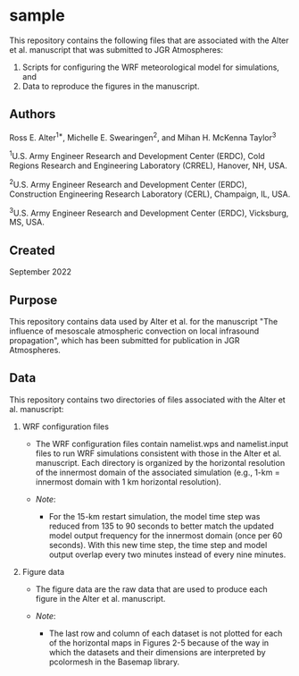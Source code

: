 # sample

This repository contains the following files that are associated with the Alter et al. manuscript that was submitted to JGR Atmospheres:
1) Scripts for configuring the WRF meteorological model for simulations, and
2) Data to reproduce the figures in the manuscript.

## Authors
Ross E. Alter<sup>1*</sup>, Michelle E. Swearingen<sup>2</sup>, and Mihan H. McKenna Taylor<sup>3</sup> 

<sup>1</sup>U.S. Army Engineer Research and Development Center (ERDC), Cold Regions Research and Engineering Laboratory (CRREL), Hanover, NH, USA.

<sup>2</sup>U.S. Army Engineer Research and Development Center (ERDC), Construction Engineering Research Laboratory (CERL), Champaign, IL, USA.

<sup>3</sup>U.S. Army Engineer Research and Development Center (ERDC), Vicksburg, MS, USA.

## Created
September 2022

## Purpose
This repository contains data used by Alter et al. for the manuscript "The influence of mesoscale atmospheric convection on local infrasound propagation", which has been submitted for publication in JGR Atmospheres.

## Data
This repository contains two directories of files associated with the Alter et al. manuscript:
1.  WRF configuration files

    - The WRF configuration files contain namelist.wps and namelist.input files to run WRF simulations consistent with those in the Alter et al. manuscript.  Each directory is organized by the horizontal resolution of the innermost domain of the associated simulation (e.g., 1-km = innermost domain with 1 km horizontal resolution).

    - *Note*:
      - For the 15-km restart simulation, the model time step was reduced from 135 to 90 seconds to better match the updated model output frequency for the innermost domain (once per 60 seconds).  With this new time step, the time step and model output overlap every two minutes instead of every nine minutes.

2.  Figure data

    - The figure data are the raw data that are used to produce each figure in the Alter et al. manuscript.

    - *Note*:
      - The last row and column of each dataset is not plotted for each of the horizontal maps in Figures 2-5 because of the way in which the datasets and their dimensions are interpreted by pcolormesh in the Basemap library.
